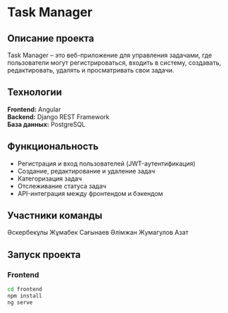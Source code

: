 # Task Manager

## Описание проекта  
Task Manager – это веб-приложение для управления задачами, где пользователи могут регистрироваться, входить в систему, создавать, редактировать, удалять и просматривать свои задачи.  

## Технологии  
**Frontend:** Angular  
**Backend:** Django REST Framework  
**База данных:** PostgreSQL  

## Функциональность  
- Регистрация и вход пользователей (JWT-аутентификация)  
- Создание, редактирование и удаление задач  
- Категоризация задач  
- Отслеживание статуса задач  
- API-интеграция между фронтендом и бэкендом  

## Участники команды  
Әскербекұлы Жұмабек
Сағынаев Әлімжан
Жумагулов Азат

## Запуск проекта  

### Frontend  
```sh
cd frontend  
npm install  
ng serve
